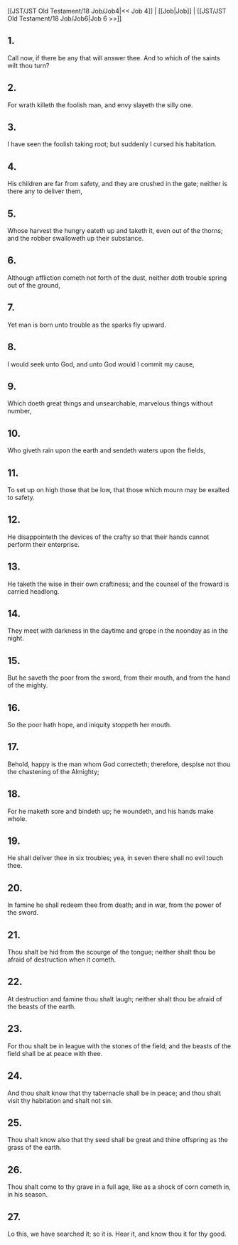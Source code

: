 [[JST/JST Old Testament/18 Job/Job4|<< Job 4]] | [[Job|Job]] | [[JST/JST Old Testament/18 Job/Job6|Job 6 >>]]
## 1.
Call now, if there be any that will answer thee. And to which of the saints wilt thou turn?
## 2.
For wrath killeth the foolish man, and envy slayeth the silly one.
## 3.
I have seen the foolish taking root; but suddenly I cursed his habitation.
## 4.
His children are far from safety, and they are crushed in the gate; neither is there any to deliver them,
## 5.
Whose harvest the hungry eateth up and taketh it, even out of the thorns; and the robber swalloweth up their substance.
## 6.
Although affliction cometh not forth of the dust, neither doth trouble spring out of the ground,
## 7.
Yet man is born unto trouble as the sparks fly upward.
## 8.
I would seek unto God, and unto God would I commit my cause,
## 9.
Which doeth great things and unsearchable, marvelous things without number,
## 10.
Who giveth rain upon the earth and sendeth waters upon the fields,
## 11.
To set up on high those that be low, that those which mourn may be exalted to safety.
## 12.
He disappointeth the devices of the crafty so that their hands cannot perform their enterprise.
## 13.
He taketh the wise in their own craftiness; and the counsel of the froward is carried headlong.
## 14.
They meet with darkness in the daytime and grope in the noonday as in the night.
## 15.
But he saveth the poor from the sword, from their mouth, and from the hand of the mighty.
## 16.
So the poor hath hope, and iniquity stoppeth her mouth.
## 17.
Behold, happy is the man whom God correcteth; therefore, despise not thou the chastening of the Almighty;
## 18.
For he maketh sore and bindeth up; he woundeth, and his hands make whole.
## 19.
He shall deliver thee in six troubles; yea, in seven there shall no evil touch thee.
## 20.
In famine he shall redeem thee from death; and in war, from the power of the sword.
## 21.
Thou shalt be hid from the scourge of the tongue; neither shalt thou be afraid of destruction when it cometh.
## 22.
At destruction and famine thou shalt laugh; neither shalt thou be afraid of the beasts of the earth.
## 23.
For thou shalt be in league with the stones of the field; and the beasts of the field shall be at peace with thee.
## 24.
And thou shalt know that thy tabernacle shall be in peace; and thou shalt visit thy habitation and shalt not sin.
## 25.
Thou shalt know also that thy seed shall be great and thine offspring as the grass of the earth.
## 26.
Thou shalt come to thy grave in a full age, like as a shock of corn cometh in, in his season.
## 27.
Lo this, we have searched it; so it is. Hear it, and know thou it for thy good.

